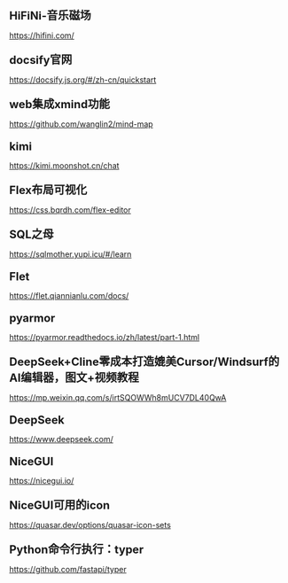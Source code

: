 <style>
  .link-name { font-size: 20px; font-weight: bold;margin-top: 20px;}
</style>
<script >
    const linkList = []
</script>
<div class="link-name">HiFiNi-音乐磁场</div>

<https://hifini.com/>

<div class="link-name">docsify官网</div>

<https://docsify.js.org/#/zh-cn/quickstart>

<div class="link-name">web集成xmind功能</div>

<https://github.com/wanglin2/mind-map>

<div class="link-name">kimi</div>

<https://kimi.moonshot.cn/chat>

<div class="link-name">Flex布局可视化</div>

<https://css.bqrdh.com/flex-editor>

<div class="link-name">SQL之母</div>

<https://sqlmother.yupi.icu/#/learn>

<div class="link-name">Flet</div>

<https://flet.qiannianlu.com/docs/>

<div class="link-name">pyarmor</div>

<https://pyarmor.readthedocs.io/zh/latest/part-1.html>

<div class="link-name">DeepSeek+Cline零成本打造媲美Cursor/Windsurf的AI编辑器，图文+视频教程</div>

<https://mp.weixin.qq.com/s/irtSQOWWh8mUCV7DL40QwA>

<div class="link-name">DeepSeek</div>

<https://www.deepseek.com/>

<div class="link-name">NiceGUI</div>

<https://nicegui.io/>

<div class="link-name">NiceGUI可用的icon</div>

<https://quasar.dev/options/quasar-icon-sets>

<div class="link-name">Python命令行执行：typer</div>

<https://github.com/fastapi/typer>
<!-- 需要内镶一个外部页面 -->
<!-- <iframe src="https://www.baidu.com/" width="100%" height="1000px"></iframe> -->
